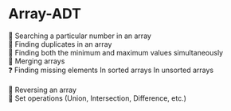 # Array-ADT
🔎 Searching a particular number in an array 
<br>🔁 Finding duplicates in an array
<br>🔽 Finding both the minimum and maximum values simultaneously 
<br>🔗 Merging arrays 
<br>❓ Finding missing elements  In sorted arrays  In unsorted arrays  
<br>🔄 Reversing an array 
<br>🧩 Set operations (Union, Intersection, Difference, etc.)

